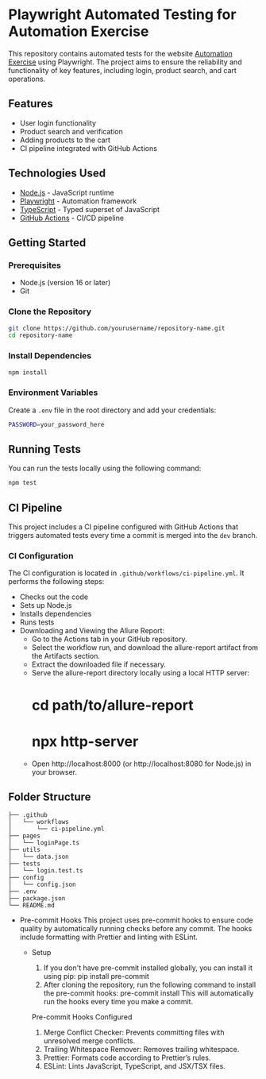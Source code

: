 # Playwright Automated Testing for Automation Exercise

This repository contains automated tests for the website [Automation Exercise](https://automationexercise.com/) using Playwright. The project aims to ensure the reliability and functionality of key features, including login, product search, and cart operations.

## Features

- User login functionality
- Product search and verification
- Adding products to the cart
- CI pipeline integrated with GitHub Actions

## Technologies Used

- [Node.js](https://nodejs.org/) - JavaScript runtime
- [Playwright](https://playwright.dev/) - Automation framework
- [TypeScript](https://www.typescriptlang.org/) - Typed superset of JavaScript
- [GitHub Actions](https://github.com/features/actions) - CI/CD pipeline

## Getting Started

### Prerequisites

- Node.js (version 16 or later)
- Git

### Clone the Repository

```bash
git clone https://github.com/yourusername/repository-name.git
cd repository-name
```

### Install Dependencies

```bash
npm install
```

### Environment Variables

Create a `.env` file in the root directory and add your credentials:

```bash
PASSWORD=your_password_here
```

## Running Tests

You can run the tests locally using the following command:

```bash
npm test
```

## CI Pipeline

This project includes a CI pipeline configured with GitHub Actions that triggers automated tests every time a commit is merged into the `dev` branch.

### CI Configuration

The CI configuration is located in `.github/workflows/ci-pipeline.yml`. It performs the following steps:

- Checks out the code
- Sets up Node.js
- Installs dependencies
- Runs tests
- Downloading and Viewing the Allure Report:
    - Go to the Actions tab in your GitHub repository.
    - Select the workflow run, and download the allure-report artifact from the Artifacts section.
    - Extract the downloaded file if necessary.
    - Serve the allure-report directory locally using a local HTTP server:
      # cd path/to/allure-report
      # npx http-server
    - Open http://localhost:8000 (or http://localhost:8080 for Node.js) in your browser.

## Folder Structure

```
├── .github
│   └── workflows
│       └── ci-pipeline.yml
├── pages
│   └── loginPage.ts
├── utils
│   └── data.json
├── tests
│   └── login.test.ts
├── config
│   └── config.json
├── .env
├── package.json
└── README.md
```
- Pre-commit Hooks
  This project uses pre-commit hooks to ensure code quality by automatically running checks before any commit. The hooks include formatting with Prettier and linting with ESLint.

  - Setup

    1. If you don't have pre-commit installed globally, you can install it using pip:
       pip install pre-commit
    2. After cloning the repository, run the following command to install the pre-commit hooks:
       pre-commit install
       This will automatically run the hooks every time you make a commit.

    Pre-commit Hooks Configured

    1. Merge Conflict Checker: Prevents committing files with unresolved merge conflicts.
    2. Trailing Whitespace Remover: Removes trailing whitespace.
    3. Prettier: Formats code according to Prettier’s rules.
    4. ESLint: Lints JavaScript, TypeScript, and JSX/TSX files.
